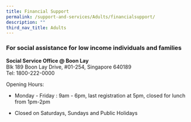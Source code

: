 ```yaml
---
title: Financial Support
permalink: /support-and-services/Adults/financialsupport/
description: ""
third_nav_title: Adults
---
```

### For social assistance for low income individuals and families

<b>Social Service Office @ Boon Lay</b><br>
Blk 189 Boon Lay Drive, #01-254, Singapore 640189<br>
Tel: 1800-222-0000<br>

Opening Hours:
*   Monday - Friday : 9am - 6pm, last registration at 5pm, closed for lunch from 1pm-2pm
    
*   Closed on Saturdays, Sundays and Public Holidays